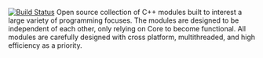 [![Build Status](https://travis-ci.org/XenonicDev/Red.svg?branch=master)](https://travis-ci.org/XenonicDev/Red)
Open source collection of C++ modules built to interest a large variety of programming focuses. The modules are designed to be independent of each other, only relying on Core to become functional. All modules are carefully designed with cross platform, multithreaded, and high efficiency as a priority.
